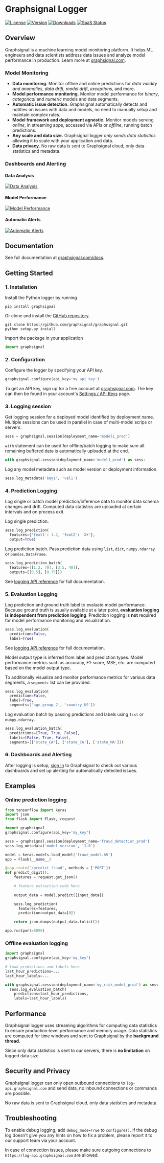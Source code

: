 # Graphsignal Logger

[![License](http://img.shields.io/github/license/graphsignal/graphsignal)](https://github.com/graphsignal/graphsignal/blob/main/LICENSE)
[![Version](https://img.shields.io/github/v/tag/graphsignal/graphsignal?label=version)](https://github.com/graphsignal/graphsignal)
[![Downloads](https://pepy.tech/badge/graphsignal)](https://pepy.tech/project/graphsignal)
[![SaaS Status](https://img.shields.io/uptimerobot/status/m787882560-d6b932eb0068e8e4ade7f40c?label=SaaS%20status)](https://stats.uptimerobot.com/gMBNpCqqqJ)


## Overview

Graphsignal is a machine learning model monitoring platform. It helps ML engineers and data scientists address data issues and analyze model performance in production. Learn more at [graphsignal.com](https://graphsignal.com).


### Model Monitoring

* **Data monitoring.** Monitor offline and online predictions for *data validity and anomalies*, *data drift, model drift*, *exceptions*, and more.
* **Model performance monitoring.** Monitor model performance for *binary*, *categorical* and *numeric* models and data segments.
* **Automatic issue detection.** Graphsignal automatically detects and notifies on issues with data and models, no need to manually setup and maintain complex rules.
* **Model framework and deployment agnostic.** Monitor models serving *online*, in streaming apps, accessed via APIs or *offline*, running batch predictions.
* **Any scale and data size.** Graphsignal logger *only sends data statistics* allowing it to scale with your application and data.
* **Data privacy.** No raw data is sent to Graphsignal cloud, only data statistics and metadata.

### Dashboards and Alerting

#### Data Analysis
[![Data Analysis](https://graphsignal.com/external/readme-data-analysis.png)](https://graphsignal.com)

#### Model Performance
[![Model Performance](https://graphsignal.com/external/readme-model-performance.png)](https://graphsignal.com)

#### Automatic Alerts
[![Automatic Alerts](https://graphsignal.com/external/readme-alert-timeline.png)](https://graphsignal.com)


## Documentation

See full documentation at [graphsignal.com/docs](https://graphsignal.com/docs/).


## Getting Started

### 1. Installation

Install the Python logger by running

```
pip install graphsignal
```

Or clone and install the [GitHub repository](https://github.com/graphsignal/graphsignal).

```
git clone https://github.com/graphsignal/graphsignal.git
python setup.py install
```

Import the package in your application

```python
import graphsignal
```

### 2. Configuration

Configure the logger by specifying your API key.

```python
graphsignal.configure(api_key='my_api_key')
```

To get an API key, sign up for a free account at [graphsignal.com](https://graphsignal.com). The key can then be found in your account's [Settings / API Keys](https://app.graphsignal.com/settings/api_keys) page.


### 3. Logging session

Get logging session for a deployed model identified by deployment name. Multiple sessions can be used in parallel in case of multi-model scrips or servers.

```python
sess = graphsignal.session(deployment_name='model1_prod')
```

`with` statement can be used for offline/batch logging to make sure all remaining buffered data is automatically uploaded at the end.

```python
with graphsignal.session(deployment_name='model1_prod') as sess:
```

Log any model metadata such as model version or deployment information.

```python
sess.log_metadata('key1', 'val1')
```


### 4. Prediction Logging

Log single or batch model prediction/inference data to monitor data schema changes and drift. Computed data statistics are uploaded at certain intervals and on process exit.

Log single prediction.

```python
sess.log_prediction(
  features={'feat1': 1.2, 'feat2': 'XX'},
  output=True)
```

Log prediction batch. Pass prediction data using `list`, `dict`, `numpy.ndarray` or `pandas.DataFrame`.

```python
sess.log_prediction_batch(
  features=[[1.2, 70], [3.5, 40]], 
  outputs=[[0.5], [0.75]])
```

See [logging API reference](https://graphsignal.com/docs/python-logger/api-reference/) for full documentation.


### 5. Evaluation Logging

Log prediction and ground truth label to evaluate model performance. Because ground truth is usually available at a later point, **evaluation logging is independent from prediction logging**. Prediction logging is **not** required for model performance monitoring and visualization.

```python
sess.log_evaluation(
  prediction=False,
  label=True)
```

See [logging API reference](https://graphsignal.com/docs/python-logger/api-reference/) for full documentation.

Model output type is inferred from label and prediction types. Model performance metrics such as accuracy, F1-score, MSE, etc. are computed based on the model output type.

To additionally visualize and monitor performance metrics for various data segments, a `segments` list can be provided.

```python
sess.log_evaluation(
  prediction=False,
  label=True, 
  segments=['age_group_2', 'country_US'])
```

Log evaluation batch by passing predictions and labels using `list` or `numpy.ndarray`.

```python
sess.log_evaluation_batch(
  predictions=[True, True, False], 
  labels=[False, True, False],
  segments=[['state_CA'], ['state_CA'], ['state_MA']])
```


### 6. Dashboards and Alerting

After logging is setup, [sign in](https://app.graphsignal.com/signin) to Graphsignal to check out various dashboards and set up alerting for automatically detected issues.


## Examples

### Online prediction logging

```python
from tensorflow import keras
import json
from flask import Flask, request

import graphsignal
graphsignal.configure(api_key='my_key')

sess = graphsignal.session(deployment_name='fraud_detection_prod')
sess.log_metadata('model version', '1.0')

model = keras.models.load_model('fraud_model.h5')
app = Flask(__name__)

@app.route('/predict_fraud', methods = ['POST'])
def predict_digit():
    features = request.get_json()

    # feature extraction code here
    
    output_data = model.predict([input_data])

    sess.log_prediction(
      features=features, 
      prediction=output_data[0])

    return json.dumps(output_data.tolist())

app.run(port=8090)
```

### Offline evaluation logging

```python
import graphsignal
graphsignal.configure(api_key='my_key')

# load predictions and labels here
last_hour_predictions=...
last_hour_labels=...

with graphsignal.session(deployment_name='my_risk_model_prod') as sess:
  sess.log_evaluation_batch(
    predictions=last_hour_predictions,
    labels=last_hour_labels)
```

## Performance

Graphsignal logger uses streaming algorithms for computing data statistics to ensure production-level performance and memory usage. Data statistics are computed for time windows and sent to Graphsignal by the **background thread**.

Since only data statistics is sent to our servers, there is **no limitation** on logged data size.


## Security and Privacy

Graphsignal logger can only open outbound connections to `log-api.graphsignal.com` and send data, no inbound connections or commands are possible. 

No raw data is sent to Graphsignal cloud, only data statistics and metadata.


## Troubleshooting

To enable debug logging, add `debug_mode=True` to `configure()`. If the debug log doesn't give you any hints on how to fix a problem, please report it to our support team via your account.

In case of connection issues, please make sure outgoing connections to `https://log-api.graphsignal.com` are allowed.
